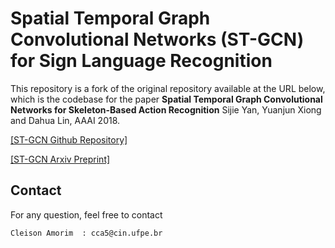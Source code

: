 # Spatial Temporal Graph Convolutional Networks (ST-GCN) for Sign Language Recognition


This repository is a fork of the original repository available at the URL below, which is the codebase for the paper **Spatial Temporal Graph Convolutional Networks for Skeleton-Based Action Recognition** Sijie Yan, Yuanjun Xiong and Dahua Lin, AAAI 2018.


[[ST-GCN Github Repository]](https://github.com/yysijie/st-gcn)

[[ST-GCN Arxiv Preprint]](https://arxiv.org/abs/1801.07455)


## Contact
For any question, feel free to contact
```
Cleison Amorim  : cca5@cin.ufpe.br
```

